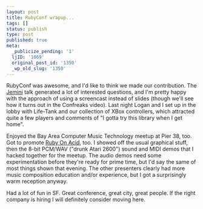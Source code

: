 ```yaml
---
layout: post
title: RubyConf wrapup...
tags: []
status: publish
type: post
published: true
meta:
  _publicize_pending: '1'
  ljID: '1069'
  original_post_id: '1350'
  _wp_old_slug: '1350'
---
```

RubyConf was awesome, and I'd like to think we made our contribution.  The <a href="http://jemini.org">Jemini</a> talk generated a lot of interested questions, and I'm pretty happy with the approach of using a screencast instead of slides (though we'll see how it turns out in the Confreaks video).  Last night Logan and I set up in the lobby with Life-Tank and our collection of XBox controllers, which attracted quite a few players and comments of "I gotta try this library when I get home".

Enjoyed the Bay Area Computer Music Technology meetup at Pier 38, too.  Got to promote <a href="http://github.com/jaymcgavren/rubyonacid">Ruby On Acid</a>, too.  I showed off the usual graphical stuff, then the 8-bit PCM/WAV ("drunk Atari 2600") sound and MIDI demos that I hacked together for the meetup.  The audio demos need some experimentation before they're ready for prime time, but I'd say the same of most things shown that evening.  The other presenters clearly had more music composition education and/or experience, but I got a surprisingly warm reception anyway.

Had a lot of fun in SF.  Great conference, great city, great people.  If the right company is hiring I will definitely consider moving here.
